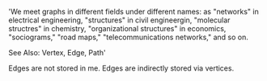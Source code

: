'We meet graphs in different fields under different names: as "networks" in electrical engineering, "structures" in civil engineergin, "molecular structres" in chemistry, "organizational structures" in economics, "sociograms," "road maps," "telecommunications networks," and so on.

See Also: Vertex, Edge, Path'

Edges are not stored in me. Edges are indirectly stored via vertices.
